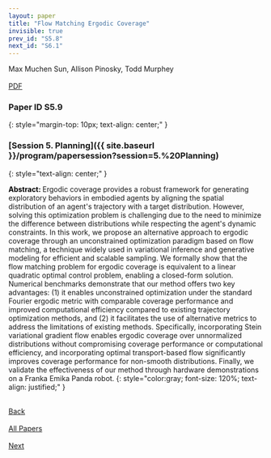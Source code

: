 ```yaml
---
layout: paper
title: "Flow Matching Ergodic Coverage"
invisible: true
prev_id: "S5.8"
next_id: "S6.1"
---
```

<div class="paper-authors">
  <div class="paper-author-box">
    <div class="paper-author-name">Max Muchen Sun, Allison Pinosky, Todd Murphey</div>
    <div class="paper-author-uni"></div>
  </div>
</div>

<div class="paper-pdf-modern">
  <div class="paper-menu-icon">
    <a href="https://www.roboticsproceedings.org/rss25/p652.pdf" title="Download PDF" target="_blank">
      <i class="fa fa-file-pdf-o"></i><br>
      <span class="paper-menu-label">PDF</span>
    </a>
  </div>
</div>

### Paper ID S5.9
{: style="margin-top: 10px; text-align: center;" }

### [Session 5. Planning]({{ site.baseurl }}/program/papersession?session=5.%20Planning)
{: style="text-align: center;" }

<b style="color: black;">Abstract: </b>Ergodic coverage provides a robust framework for generating exploratory behaviors in embodied agents by aligning the spatial distribution of an agent's trajectory with a target distribution. However, solving this optimization problem is challenging due to the need to minimize the difference between distributions while respecting the agent's dynamic constraints. In this work, we propose an alternative approach to ergodic coverage through an unconstrained optimization paradigm based on flow matching, a technique widely used in variational inference and generative modeling for efficient and scalable sampling. We formally show that the flow matching problem for ergodic coverage is equivalent to a linear quadratic optimal control problem, enabling a closed-form solution. Numerical benchmarks demonstrate that our method offers two key advantages: (1) it enables unconstrained optimization under the standard Fourier ergodic metric with comparable coverage performance and improved computational efficiency compared to existing trajectory optimization methods, and (2) it facilitates the use of alternative metrics to address the limitations of existing methods. Specifically, incorporating Stein variational gradient flow enables ergodic coverage over unnormalized distributions without compromising coverage performance or computational efficiency, and incorporating optimal transport-based flow significantly improves coverage performance for non-smooth distributions. Finally, we validate the effectiveness of our method through hardware demonstrations on a Franka Emika Panda robot.
{: style="color:gray; font-size: 120%; text-align: justified;" }

<div class="paper-menu">
  <div class="paper-menu-inner">
    <a href="{{ site.baseurl }}/program/papers/S5.8/" title="Previous Paper">
            <div class="paper-menu-icon">
                <i class="fa fa-chevron-left"></i><br>
                <span class="paper-menu-label">Back</span>
            </div>
        </a>
    <a href="{{ site.baseurl }}/program/papers" title="All Papers">
      <div class="paper-menu-icon">
        <i class="fa fa-list"></i><br>
        <span class="paper-menu-label">All Papers</span>
      </div>
    </a>
    <a href="{{ site.baseurl }}/program/papers/S6.1/" title="Next Paper">
            <div class="paper-menu-icon">
                <i class="fa fa-chevron-right"></i><br>
                <span class="paper-menu-label">Next</span>
            </div>
        </a>
  </div>
</div>
